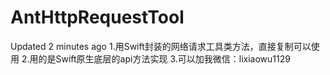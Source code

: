 # AntHttpRequestTool
  Updated 2 minutes ago 1.用Swift封装的网络请求工具类方法，直接复制可以使用 2.用的是Swift原生底层的api方法实现 3.可以加我微信：lixiaowu1129
